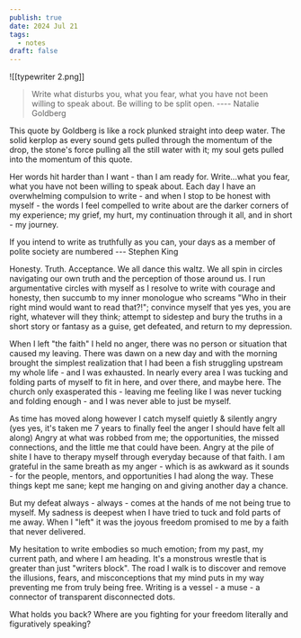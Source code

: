 ```yaml
---
publish: true
date: 2024 Jul 21
tags:
  - notes
draft: false
---
```

![[typewriter 2.png]]
> Write what disturbs you, what you fear, what you have not been willing to speak about. Be willing to be split open. ---- Natalie Goldberg

This quote by Goldberg is like a rock plunked straight into deep water. The solid kerplop as every sound gets pulled through the momentum of the drop, the stone's force pulling all the still water with it; my soul gets pulled into the momentum of this quote.

Her words hit harder than I want - than I am ready for. Write...what you fear, what you have not been willing to speak about. Each day I have an overwhelming compulsion to write - and when I stop to be honest with myself - the words I feel compelled to write about are the darker corners of my experience; my grief, my hurt, my continuation through it all, and in short - my journey.

If you intend to write as truthfully as you can, your days as a member of polite society are numbered --- Stephen King

Honesty. Truth. Acceptance. We all dance this waltz. We all spin in circles navigating our own truth and the perception of those around us. I run argumentative circles with myself as I resolve to write with courage and honesty, then succumb to my inner monologue who screams "Who in their right mind would want to read that?!"; convince myself that yes yes, you are right, whatever will they think; attempt to sidestep and bury the truths in a short story or fantasy as a guise, get defeated, and return to my depression.

When I left "the faith" I held no anger, there was no person or situation that caused my leaving. There was dawn on a new day and with the morning brought the simplest realization that I had been a fish struggling upstream my whole life - and I was exhausted. In nearly every area I was tucking and folding parts of myself to fit in here, and over there, and maybe here. The church only exasperated this - leaving me feeling like I was never tucking and folding enough - and I was never able to just be myself.

As time has moved along however I catch myself quietly & silently angry (yes yes, it's taken me 7 years to finally feel the anger I should have felt all along) Angry at what was robbed from me; the opportunities, the missed connections, and the little me that could have been. Angry at the pile of shite I have to therapy myself through everyday because of that faith. I am grateful in the same breath as my anger - which is as awkward as it sounds - for the people, mentors, and opportunities I had along the way. These things kept me sane; kept me hanging on and giving another day a chance.

But my defeat always - always - comes at the hands of me not being true to myself. My sadness is deepest when I have tried to tuck and fold parts of me away. When I "left" it was the joyous freedom promised to me by a faith that never delivered.

My hesitation to write embodies so much emotion; from my past, my current path, and where I am heading. It's a monstrous wrestle that is greater than just "writers block". The road I walk is to discover and remove the illusions, fears, and misconceptions that my mind puts in my way preventing me from truly being free. Writing is a vessel - a muse - a connector of transparent disconnected dots.

What holds you back? Where are you fighting for your freedom literally and figuratively speaking?
